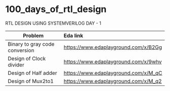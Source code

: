 # 100_days_of_rtl_design

RTL DESIGN USING SYSTEMVERILOG 
DAY - 1 

| Problem                                       | Eda link
| ----------------------------------------------|:-----------------------------------|
| Binary to gray code conversion                |https://www.edaplayground.com/x/B2Gg|
| Design of Clock divider                |https://www.edaplayground.com/x/9whv|
| Design of Half adder | https://www.edaplayground.com/x/M_qC |
| Design of Mux2to1 | https://www.edaplayground.com/x/M_q2 |
